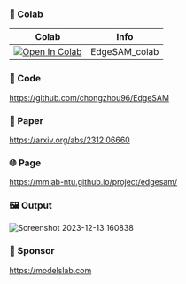 
### 🦒 Colab

| Colab | Info
| --- | --- |
[![Open In Colab](https://colab.research.google.com/assets/colab-badge.svg)](https://colab.research.google.com/github/camenduru/EdgeSAM-colab/blob/main/EdgeSAM_colab.ipynb) | EdgeSAM_colab

### 🧬 Code
https://github.com/chongzhou96/EdgeSAM

### 📄 Paper
https://arxiv.org/abs/2312.06660

### 🌐 Page
https://mmlab-ntu.github.io/project/edgesam/

### 🖼 Output
![Screenshot 2023-12-13 160838](https://github.com/camenduru/EdgeSAM-colab/assets/54370274/9e0b35e4-708b-40f7-98cf-cbf92f9f192d)

### 🏢 Sponsor
https://modelslab.com
